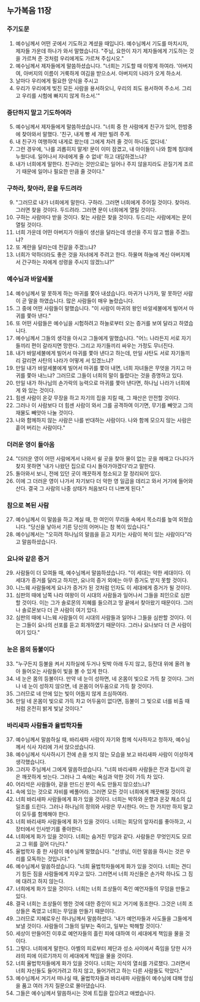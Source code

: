 ## 누가복음 11장

### 주기도문
1. 예수님께서 어떤 곳에서 기도하고 계셨을 때입니다. 예수님께서 기도를 마치시자, 제자들 가운데 하나가 와서 말했습니다. "주님, 요한이 자기 제자들에게 기도하는 것을 가르쳐 준 것처럼 우리에게도 가르쳐 주십시오."
2. 예수님께서 제자들에게 말씀하셨습니다. "너희는 기도할 때 이렇게 하여라. '아버지여, 아버지의 이름이 거룩하게 여김을 받으소서. 아버지의 나라가 오게 하소서.
3. 날마다 우리에게 필요한 양식을 주시고
4. 우리가 우리에게 빚진 모든 사람을 용서하오니, 우리의 죄도 용서하여 주소서. 그리고 우리를 시험에 빠지지 않게 하소서.'"
### 중단하지 말고 기도하여라
5. 예수님께서 제자들에게 말씀하셨습니다. "너희 중 한 사람에게 친구가 있어, 한밤중에 찾아와서 말했다. '친구, 내게 빵 세 개만 빌려 주게.
6. 내 친구가 여행하여 내게로 왔는데 그에게 차려 줄 것이 하나도 없다네.'
7. 그런 경우에, '나를 괴롭히지 말게! 문이 이미 잠겼고, 내 아이들이 나와 함께 침대에 누웠다네. 일어나서 자네에게 줄 수 없네' 하고 대답하겠느냐?
8. 내가 너희에게 말한다. 친구라는 것만으로는 일어나 주지 않을지라도 끈질기게 조르기 때문에 일어나 필요한 만큼 줄 것이다."
### 구하라, 찾아라, 문을 두드려라
9. "그러므로 내가 너희에게 말한다. 구하라. 그러면 너희에게 주어질 것이다. 찾아라. 그러면 찾을 것이다. 두드려라. 그러면 문이 너희에게 열릴 것이다.
10. 구하는 사람마다 받을 것이다. 찾는 사람은 찾을 것이다. 두드리는 사람에게는 문이 열릴 것이다.
11. 너희 가운데 어떤 아버지가 아들이 생선을 달라는데 생선을 주지 않고 뱀을 주겠느냐?
12. 또 계란을 달라는데 전갈을 주겠느냐?
13. 너희가 악하더라도 좋은 것을 자녀에게 주려고 한다. 하물며 하늘에 계신 아버지께서 간구하는 자에게 성령을 주시지 않겠느냐?"
### 예수님과 바알세불
14. 예수님께서 말 못하게 하는 마귀를 쫓아 내셨습니다. 마귀가 나가자, 말 못하던 사람이 곧 말을 하였습니다. 많은 사람들이 매우 놀랐습니다.
15. 그 중에 어떤 사람들이 말했습니다. "이 사람이 마귀의 왕인 바알세불에게 빌어서 마귀를 쫓아 낸다."
16. 또 어떤 사람들은 예수님을 시험하려고 하늘로부터 오는 증거를 보여 달라고 하였습니다.
17. 예수님께서 그들의 생각을 아시고 그들에게 말했습니다. "어느 나라든지 서로 자기들끼리 편이 갈라지면 망한다. 그리고 자기들끼리 싸우는 가정도 무너진다.
18. 내가 바알세불에게 빌어서 마귀를 쫓아 낸다고 하는데, 만일 사탄도 서로 자기들끼리 갈리면 사탄의 나라가 어떻게 서 있겠느냐?
19. 만일 내가 바알세불에게 빌어서 마귀를 쫓아 내면, 너희 자녀들은 무엇을 가지고 마귀를 쫓아 내느냐? 그러므로 그들이 너희의 말이 틀렸다는 것을 증명하고 있다.
20. 만일 내가 하나님의 손가락의 능력으로 마귀를 쫓아 낸다면, 하나님 나라가 너희에게 와 있는 것이다.
21. 힘센 사람이 온갖 무장을 하고 자기의 집을 지킬 때, 그 재산은 안전할 것이다.
22. 그러나 이 사람보다 더 힘센 사람이 와서 그를 공격하여 이기면, 무기를 빼앗고 그의 재물도 빼앗아 나눌 것이다.
23. 나와 함께하지 않는 사람은 나를 반대하는 사람이다. 나와 함께 모으지 않는 사람은 흩어 버리는 사람이다."
### 더러운 영이 돌아옴
24. "더러운 영이 어떤 사람에게서 나와서 쉴 곳을 찾아 물이 없는 곳을 헤매고 다니다가 찾지 못하면 '내가 나왔던 집으로 다시 돌아가야겠다'라고 말한다.
25. 돌아와서 보니, 전에 있던 곳이 깨끗하게 청소되고 잘 정리되어 있다.
26. 이에 그 더러운 영이 나가서 자기보다 더 악한 영 일곱을 데리고 와서 거기에 들어와 산다. 결국 그 사람의 나중 상태가 처음보다 더 나쁘게 된다."
### 참으로 복된 사람
27. 예수님께서 이 말씀을 하고 계실 때, 한 여인이 무리들 속에서 목소리를 높여 외쳤습니다. "당신을 낳아서 기른 당신의 어머니는 참 복이 있습니다."
28. 예수님께서는 "오히려 하나님의 말씀을 듣고 지키는 사람이 복이 있는 사람이다"라고 말씀하셨습니다.
### 요나와 같은 증거
29. 사람들이 더 모여들 때, 예수님께서 말씀하셨습니다. "이 세대는 악한 세대이다. 이 세대가 증거를 달라고 하지만, 요나의 증거 외에는 아무 증거도 받지 못할 것이다.
30. 니느웨 사람들에게 요나가 증거가 된 것처럼 인자도 이 세대에게 증거가 될 것이다.
31. 심판의 때에 남쪽 나라 여왕이 이 시대의 사람들과 일어나서 그들을 죄인으로 심판할 것이다. 이는 그가 솔로몬의 지혜를 들으려고 땅 끝에서 찾아왔기 때문이다. 그러나 솔로몬보다 더 큰 사람이 여기 있다.
32. 심판의 때에 니느웨 사람들이 이 시대의 사람들과 일어나 그들을 심판할 것이다. 이는 그들이 요나의 선포를 듣고 회개하였기 때문이다. 그러나 요나보다 더 큰 사람이 여기 있다."
### 눈은 몸의 등불이다
33. "누구든지 등불을 켜서 지하실에 두거나 됫박 아래 두지 않고, 등잔대 위에 올려 놓아 들어오는 사람들이 빛을 볼 수 있게 한다.
34. 네 눈은 몸의 등불이다. 만약 네 눈이 성하면, 네 온몸이 빛으로 가득 찰 것이다. 그러나 네 눈이 성하지 않으면, 네 온몸이 어두움으로 가득 찰 것이다.
35. 그러므로 네 안에 있는 빛이 어둡지 않게 조심하여라.
36. 만일 네 온몸이 빛으로 가득 차고 어두움이 없다면, 등불이 그 빛으로 너를 비출 때처럼 온전히 밝게 빛날 것이다."
### 바리새파 사람들과 율법학자들
37. 예수님께서 말씀하실 때, 바리새파 사람이 자기와 함께 식사하자고 청하자, 예수님께서 식사 자리에 가서 앉으셨습니다.
38. 예수님께서 식사하시기 전에 손을 씻지 않는 모습을 보고 바리새파 사람이 이상하게 생각했습니다.
39. 그러자 주님께서 그에게 말씀하셨습니다. "너희 바리새파 사람들은 잔과 접시의 겉은 깨끗하게 씻는다. 그러나 그 속에는 욕심과 악한 것이 가득 차 있다.
40. 어리석은 사람들아, 겉을 만드신 분이 속도 만들지 않으셨느냐?
41. 속에 있는 것으로 자비를 베풀어라. 그러면 모든 것이 너희에게 깨끗해질 것이다.
42. 너희 바리새파 사람들에게 화가 있을 것이다. 너희는 박하와 운향과 온갖 채소의 십일조를 드린다. 그러나 하나님의 정의와 사랑은 무시한다. 어느 한 가지만 하지 말고 이 모두를 함께해야 한다.
43. 너희 바리새파 사람들에게 화가 있을 것이다. 너희는 회당의 앞자리를 좋아하고, 시장터에서 인사받기를 좋아한다.
44. 너희에게 화가 있을 것이다. 너희는 숨겨진 무덤과 같다. 사람들은 무엇인지도 모르고 그 위를 걸어 다닌다."
45. 율법학자 중 한 사람이 예수님께 말했습니다. "선생님, 이런 말씀을 하시는 것은 우리를 모독하는 것입니다."
46. 예수님께서 말씀하셨습니다. "너희 율법학자들에게 화가 있을 것이다. 너희는 견디기 힘든 짐을 사람들에게 지우고 있다. 그러면서 너희 자신들은 손가락 하나도 그 짐에 대려고 하지 않는다.
47. 너희에게 화가 있을 것이다. 너희는 너희 조상들이 죽인 예언자들의 무덤을 만들고 있다.
48. 결국 너희는 조상들이 행한 것에 대한 증인이 되고 거기에 동조한다. 그것은 너희 조상들은 죽였고 너희는 무덤을 만들기 때문이다.
49. 그러므로 지혜로우신 하나님께서 말씀하셨다. '내가 예언자들과 사도들을 그들에게 보낼 것이다. 사람들이 그들의 일부는 죽이고, 일부는 박해할 것이다.'
50. 세상이 만들어진 이후로 예언자들의 흘린 피에 대하여 이 세대에게 책임을 물을 것이다.
51. 그렇다. 너희에게 말한다. 아벨의 피로부터 제단과 성소 사이에서 죽임을 당한 사가랴의 피에 이르기까지 이 세대에게 책임을 물을 것이다.
52. 너희 율법학자들에게 화가 있을 것이다. 너희는 지식의 열쇠를 가로챘다. 그러면서 너희 자신들도 들어가려고 하지 않고, 들어가려고 하는 다른 사람들도 막았다."
53. 예수님께서 거기서 떠나실 때, 율법학자들과 바리새파 사람들이 예수님에 대해 앙심을 품고 여러 가지 질문으로 몰아댔습니다.
54. 그들은 예수님께서 말씀하시는 것에 트집을 잡으려고 애썼습니다.